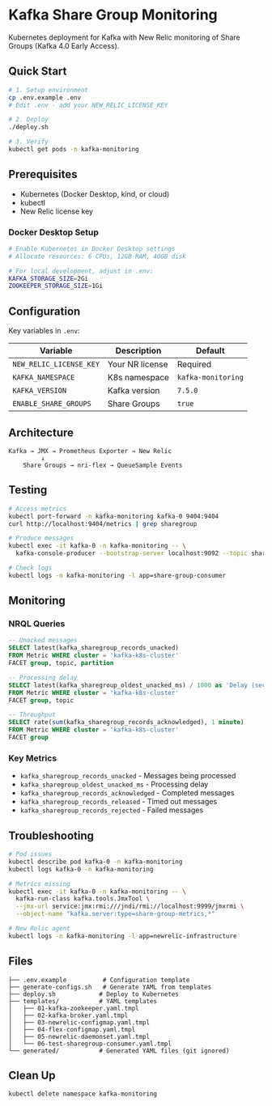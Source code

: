 # Kafka Share Group Monitoring

Kubernetes deployment for Kafka with New Relic monitoring of Share Groups (Kafka 4.0 Early Access).

## Quick Start

```bash
# 1. Setup environment
cp .env.example .env
# Edit .env - add your NEW_RELIC_LICENSE_KEY

# 2. Deploy
./deploy.sh

# 3. Verify
kubectl get pods -n kafka-monitoring
```

## Prerequisites

- Kubernetes (Docker Desktop, kind, or cloud)
- kubectl
- New Relic license key

### Docker Desktop Setup

```bash
# Enable Kubernetes in Docker Desktop settings
# Allocate resources: 6 CPUs, 12GB RAM, 40GB disk

# For local development, adjust in .env:
KAFKA_STORAGE_SIZE=2Gi
ZOOKEEPER_STORAGE_SIZE=1Gi
```

## Configuration

Key variables in `.env`:

| Variable | Description | Default |
|----------|-------------|---------|
| `NEW_RELIC_LICENSE_KEY` | Your NR license | Required |
| `KAFKA_NAMESPACE` | K8s namespace | `kafka-monitoring` |
| `KAFKA_VERSION` | Kafka version | `7.5.0` |
| `ENABLE_SHARE_GROUPS` | Share Groups | `true` |

## Architecture

```
Kafka → JMX → Prometheus Exporter → New Relic
         ↓
    Share Groups → nri-flex → QueueSample Events
```

## Testing

```bash
# Access metrics
kubectl port-forward -n kafka-monitoring kafka-0 9404:9404
curl http://localhost:9404/metrics | grep sharegroup

# Produce messages
kubectl exec -it kafka-0 -n kafka-monitoring -- \
  kafka-console-producer --bootstrap-server localhost:9092 --topic share-group-topic

# Check logs
kubectl logs -n kafka-monitoring -l app=share-group-consumer
```

## Monitoring

### NRQL Queries

```sql
-- Unacked messages
SELECT latest(kafka_sharegroup_records_unacked) 
FROM Metric WHERE cluster = 'kafka-k8s-cluster' 
FACET group, topic, partition

-- Processing delay
SELECT latest(kafka_sharegroup_oldest_unacked_ms) / 1000 as 'Delay (sec)' 
FROM Metric WHERE cluster = 'kafka-k8s-cluster' 
FACET group, topic

-- Throughput
SELECT rate(sum(kafka_sharegroup_records_acknowledged), 1 minute) 
FROM Metric WHERE cluster = 'kafka-k8s-cluster' 
FACET group
```

### Key Metrics

- `kafka_sharegroup_records_unacked` - Messages being processed
- `kafka_sharegroup_oldest_unacked_ms` - Processing delay
- `kafka_sharegroup_records_acknowledged` - Completed messages
- `kafka_sharegroup_records_released` - Timed out messages
- `kafka_sharegroup_records_rejected` - Failed messages

## Troubleshooting

```bash
# Pod issues
kubectl describe pod kafka-0 -n kafka-monitoring
kubectl logs kafka-0 -n kafka-monitoring

# Metrics missing
kubectl exec -it kafka-0 -n kafka-monitoring -- \
  kafka-run-class kafka.tools.JmxTool \
  --jmx-url service:jmx:rmi:///jndi/rmi://localhost:9999/jmxrmi \
  --object-name "kafka.server:type=share-group-metrics,*"

# New Relic agent
kubectl logs -n kafka-monitoring -l app=newrelic-infrastructure
```

## Files

```
├── .env.example          # Configuration template
├── generate-configs.sh   # Generate YAML from templates
├── deploy.sh            # Deploy to Kubernetes
├── templates/           # YAML templates
│   ├── 01-kafka-zookeeper.yaml.tmpl
│   ├── 02-kafka-broker.yaml.tmpl
│   ├── 03-newrelic-configmap.yaml.tmpl
│   ├── 04-flex-configmap.yaml.tmpl
│   ├── 05-newrelic-daemonset.yaml.tmpl
│   └── 06-test-sharegroup-consumer.yaml.tmpl
└── generated/           # Generated YAML files (git ignored)
```

## Clean Up

```bash
kubectl delete namespace kafka-monitoring
```